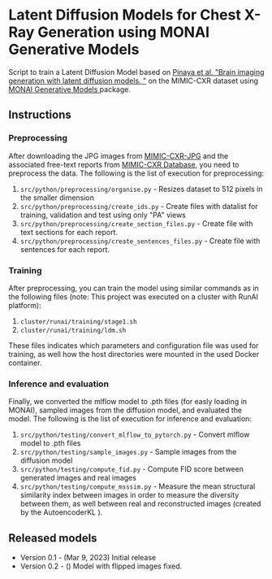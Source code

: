 # Latent Diffusion Models for Chest X-Ray Generation using MONAI Generative Models

Script to train a Latent Diffusion Model based on [Pinaya et al. "Brain imaging generation with latent diffusion models.
"](https://arxiv.org/abs/2209.07162) on the MIMIC-CXR dataset using [MONAI Generative Models
](https://github.com/Project-MONAI/GenerativeModels) package.


## Instructions
### Preprocessing
After downloading the JPG images from [MIMIC-CXR-JPG](https://physionet.org/content/mimic-cxr-jpg/2.0.0/) and the
associated free-text reports from [MIMIC-CXR Database](https://physionet.org/content/mimic-cxr/2.0.0/), you need to
preprocess the data. The following is the list of execution for preprocessing:

1) `src/python/preprocessing/organise.py` - Resizes dataset to 512 pixels in the smaller dimension
2) `src/python/preprocessing/create_ids.py` - Create files with datalist for training, validation and test using only "PA" views
3) `src/python/preprocessing/create_section_files.py` - Create file with text sections for each report.
4) `src/python/preprocessing/create_sentences_files.py` - Create file with sentences for each report.

### Training
After preprocessing, you can train the model using similar commands as in the following files (note: This project was
executed on a cluster with RunAI platform):

1) `cluster/runai/training/stage1.sh`
2) `cluster/runai/training/ldm.sh`

These files indicates which parameters and configuration file was used for training, as well how the host directories
were mounted in the used Docker container.

### Inference and evaluation
Finally, we converted the mlflow model to .pth files (for easly loading in MONAI), sampled images from the diffusion
model, and evaluated the model. The following is the list of execution for inference and evaluation:

1) `src/python/testing/convert_mlflow_to_pytorch.py` - Convert mlflow model to .pth files
2) `src/python/testing/sample_images.py` - Sample images from the diffusion model
3) `src/python/testing/compute_fid.py` - Compute FID score between generated images and real images
4) `src/python/testing/compute_msssim.py` - Measure the mean structural similarity index between images in
order to measure the diversity between them, as well between real and reconstructed images (created by the AutoencoderKL
).


## Released models
- Version 0.1 - (Mar 9, 2023) Initial release
- Version 0.2 - () Model with flipped images fixed.
